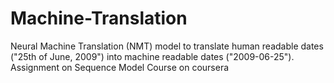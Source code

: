 # Machine-Translation
Neural Machine Translation (NMT) model to translate human readable dates ("25th of June, 2009") into machine readable dates ("2009-06-25"). 
Assignment on Sequence Model Course on coursera
